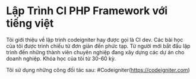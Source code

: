 # Lập Trình CI PHP Framework với tiếng việt
Tôi giới thiệu về lập trình codeigniter hay được gọi là CI dev.
Các bài học của tôi được trình chiếu từ đơn giản đến phức tạp. Từ người mới bắt đầu lập trình đến những thành viên chuyên nghiệp đang xây dựng các dự án cho doanh nghiệp. 
Khóa học của tôi từ 30-60 kỳ.

Tôi sử dụng những công đối tác sau:  #Codeigniter(https://codeigniter.com)
